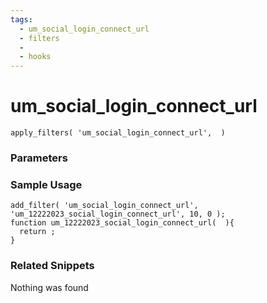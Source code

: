 ```yaml
---
tags: 
  - um_social_login_connect_url
  - filters
  - 
  - hooks
---
```

# um\_social\_login\_connect\_url

``` php:no-line-numbers
apply_filters( 'um_social_login_connect_url',  )
```
<div class='hook-sep'></div>

### Parameters

<div class='hook-sep'></div>



### Sample Usage

``` php:no-line-numbers
add_filter( 'um_social_login_connect_url', 'um_12222023_social_login_connect_url', 10, 0 );
function um_12222023_social_login_connect_url(  ){
  return ;
}
```
<div class='hook-sep'></div>



### Related Snippets

Nothing was found

